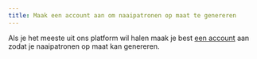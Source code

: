 ```yaml
---
title: Maak een account aan om naaipatronen op maat te genereren
---
```


Als je het meeste uit ons platform wil halen maak je best [een account](/signup/) aan zodat je naaipatronen op maat kan genereren.
